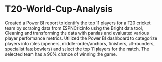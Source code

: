 # T20-World-Cup-Analysis
Created a Power BI report to identify the top 11 players for a T20 cricket team by scraping data from ESPNCricinfo using the Bright data tool, Cleaning and transforming the data with pandas and evaluated various player performance metrics.
Utilized the Power BI dashboard to categorize players into roles (openers, middle-order/anchors, finishers, all-rounders, specialist fast bowlers) and select the top 11 players for the match.
The selected team has a 90% chance of winning the game.
